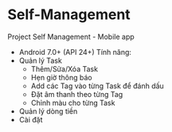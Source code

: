 # Self-Management
Project Self Management - Mobile app
- Android 7.0+ (API 24+)
Tính năng:
- Quản lý Task
    - Thêm/Sửa/Xóa Task
    - Hẹn giờ thông báo
    - Add các Tag vào từng Task để đánh dấu
    - Đặt âm thanh theo từng Tag
    - Chỉnh màu cho từng Task
- Quản lý dòng tiền
- Cài đặt
